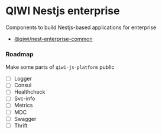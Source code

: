 # QIWI Nestjs enterprise
Components to build Nestjs-based applications for enterprise

* [@qiwi/nest-enterprise-common](./packages/common/README.md)

### Roadmap
Make some parts of `qiwi-js-platform` public
* [ ] Logger 
* [ ] Consul
* [ ] Healthcheck
* [ ] Svc-info
* [ ] Metrics
* [ ] MDC
* [ ] Swagger
* [ ] Thrift
